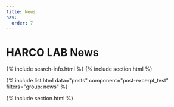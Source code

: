 ```yaml
---
title: News
nav:
  order: 7
---
```


# <i class="fas fa-bell"></i> **HARCO LAB News**
{% include search-info.html %}
{% include section.html %}


{%
  include list.html
  data="posts"
  component="post-excerpt_test" 
  filters="group: news"
%}

{% include section.html %}


